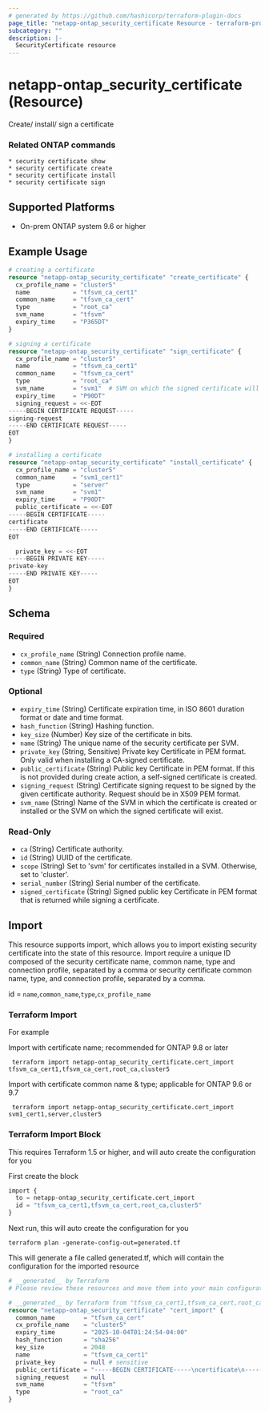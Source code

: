 ```yaml
---
# generated by https://github.com/hashicorp/terraform-plugin-docs
page_title: "netapp-ontap_security_certificate Resource - terraform-provider-netapp-ontap"
subcategory: ""
description: |-
  SecurityCertificate resource
---
```


# netapp-ontap_security_certificate (Resource)

Create/ install/ sign a certificate

### Related ONTAP commands
```commandline
* security certificate show
* security certificate create
* security certificate install
* security certificate sign
```

## Supported Platforms
* On-prem ONTAP system 9.6 or higher

## Example Usage

```terraform
# creating a certificate
resource "netapp-ontap_security_certificate" "create_certificate" {
  cx_profile_name = "cluster5"
  name            = "tfsvm_ca_cert1"
  common_name     = "tfsvm_ca_cert"
  type            = "root_ca"
  svm_name        = "tfsvm"
  expiry_time     = "P365DT"
}

# signing a certificate
resource "netapp-ontap_security_certificate" "sign_certificate" {
  cx_profile_name = "cluster5"
  name            = "tfsvm_ca_cert1"
  common_name     = "tfsvm_ca_cert"
  type            = "root_ca"
  svm_name        = "svm1"  # SVM on which the signed certificate will exist
  expiry_time     = "P90DT"
  signing_request = <<-EOT
-----BEGIN CERTIFICATE REQUEST-----
signing-request
-----END CERTIFICATE REQUEST-----
EOT
}

# installing a certificate
resource "netapp-ontap_security_certificate" "install_certificate" {
  cx_profile_name = "cluster5"
  common_name     = "svm1_cert1"
  type            = "server"
  svm_name        = "svm1"
  expiry_time     = "P90DT"
  public_certificate = <<-EOT
-----BEGIN CERTIFICATE-----
certificate
-----END CERTIFICATE-----
EOT

  private_key = <<-EOT
-----BEGIN PRIVATE KEY-----
private-key
-----END PRIVATE KEY-----
EOT
}
```

<!-- schema generated by tfplugindocs -->
## Schema

### Required

- `cx_profile_name` (String) Connection profile name.
- `common_name` (String) Common name of the certificate.
- `type` (String) Type of certificate.

### Optional

- `expiry_time` (String) Certificate expiration time, in ISO 8601 duration format or date and time format.
- `hash_function` (String) Hashing function.
- `key_size` (Number) Key size of the certificate in bits.
- `name` (String) The unique name of the security certificate per SVM.
- `private_key` (String, Sensitive) Private key Certificate in PEM format. Only valid when installing a CA-signed certificate.
- `public_certificate` (String) Public key Certificate in PEM format. If this is not provided during create action, a self-signed certificate is created.
- `signing_request` (String) Certificate signing request to be signed by the given certificate authority. Request should be in X509 PEM format.
- `svm_name` (String) Name of the SVM in which the certificate is created or installed or the SVM on which the signed certificate will exist.

### Read-Only

- `ca` (String) Certificate authority.
- `id` (String) UUID of the certificate.
- `scope` (String) Set to 'svm' for certificates installed in a SVM. Otherwise, set to 'cluster'.
- `serial_number` (String) Serial number of the certificate.
- `signed_certificate` (String) Signed public key Certificate in PEM format that is returned while signing a certificate.

## Import
This resource supports import, which allows you to import existing security certificate into the state of this resource.
Import require a unique ID composed of the security certificate name, common name, type and connection profile, separated by a comma or security certificate common name, type, and connection profile, separated by a comma.

id = `name`,`common_name`,`type`,`cx_profile_name`

### Terraform Import

 For example

 Import with certificate name; recommended for ONTAP 9.8 or later
 ```shell
  terraform import netapp-ontap_security_certificate.cert_import tfsvm_ca_cert1,tfsvm_ca_cert,root_ca,cluster5
 ```

 Import with certificate common name & type; applicable for ONTAP 9.6 or 9.7
 ```shell
  terraform import netapp-ontap_security_certificate.cert_import svm1_cert1,server,cluster5
 ```

### Terraform Import Block
This requires Terraform 1.5 or higher, and will auto create the configuration for you

First create the block
```terraform
import {
  to = netapp-ontap_security_certificate.cert_import
  id = "tfsvm_ca_cert1,tfsvm_ca_cert,root_ca,cluster5"
}
```
Next run, this will auto create the configuration for you
```shell
terraform plan -generate-config-out=generated.tf
```
This will generate a file called generated.tf, which will contain the configuration for the imported resource
```terraform
# __generated__ by Terraform
# Please review these resources and move them into your main configuration files.

# __generated__ by Terraform from "tfsvm_ca_cert1,tfsvm_ca_cert,root_ca,cluster5"
resource "netapp-ontap_security_certificate" "cert_import" {
  common_name        = "tfsvm_ca_cert"
  cx_profile_name    = "cluster5"
  expiry_time        = "2025-10-04T01:24:54-04:00"
  hash_function      = "sha256"
  key_size           = 2048
  name               = "tfsvm_ca_cert1"
  private_key        = null # sensitive
  public_certificate = "-----BEGIN CERTIFICATE-----\ncertificate\n-----END CERTIFICATE-----\n"
  signing_request    = null
  svm_name           = "tfsvm"
  type               = "root_ca"
}
```
